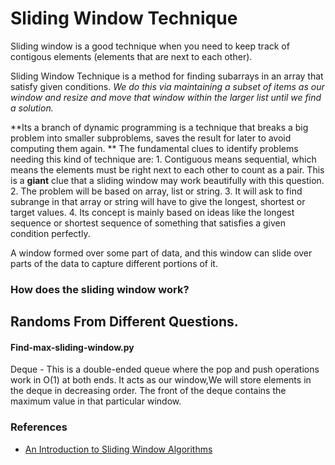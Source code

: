 # Sliding Window Technique 

Sliding window is a good technique when you need to keep track of contigous elements (elements that are next to each other).

Sliding Window Technique is a method for finding subarrays in an array that satisfy given conditions. *We do this via maintaining a subset of items as our window and resize and move that window within the larger list until we find a solution.*

**Its a branch of dynamic programming is a technique that breaks a big problem into smaller subproblems, saves the result for later to avoid computing them again.
**
The fundamental clues  to identify problems needing this kind of technique are:
    1. Contiguous means sequential, which means the elements must be right next to each other to count as a pair. This is a **giant**  clue that a sliding window may work beautifully with this question.
    2. The problem will be based on array, list or string.
    3. It will ask to find subrange in that array or string will have to give the longest, shortest or target values.
    4. Its concept is mainly based on ideas like the longest sequence or shortest sequence of something that satisfies a given  condition perfectly.

A window formed over some part of data, and this window can slide over parts of the data to capture different portions of it.


### How does the sliding window work?
  
## Randoms From Different Questions.

#### Find-max-sliding-window.py

Deque - This is a double-ended queue where the pop and push operations work in O(1) at both ends.
It acts as our window,We will store elements in the deque in decreasing order.
The front of the deque contains the maximum value in that particular window.

### References
* [An Introduction to Sliding Window Algorithms](https://levelup.gitconnected.com/an-introduction-to-sliding-window-algorithms-5533c4fe1cc7)
